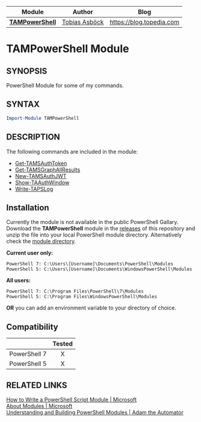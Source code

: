 | Module                                             | Author                                                      | Blog                     |
| ------------------------------------------------------------ | ----------------------------------------------------------- | ------------------------ |
|**[TAMPowerShell](/Modules/TAMPowerShell)**  |[Tobias Asböck](https://www.linkedin.com/in/tobiasasboeck/) |https://blog.topedia.com |

# TAMPowerShell Module

## SYNOPSIS

PowerShell Module for some of my commands. 



## SYNTAX

```powershell
Import-Module TAMPowerShell
```

## DESCRIPTION
The following commands are included in the module: 

- [Get-TAMSAuthToken](/Documentation/Get-TAMSAuthToken.md)  
- [Get-TAMSGraphAllResults](/Documentation/Get-TAMSGraphAllResults.md)
- [New-TAMSAuthJWT](/Documentation/New-TAMSAuthJWT.md)  
- [Show-TAAuthWindow](/Documentation/Show-TAAuthWindow.md)  
- [Write-TAPSLog](/Documentation/Write-TAPSLog.md)


## Installation
Currently the module is not available in the public PowerShell Gallary.   
Download the **TAMPowerShell** module in the [releases](https://github.com/TobiasAT/PowerShell/releases) of this repository and unzip the file into your local PowerShell module directory. Alternatively check the [module directory](/Modules/TAMPowerShell).  

**Current user only:** 

```
PowerShell 7: C:\Users\[Username]\Documents\PowerShell\Modules
PowerShell 5: C:\Users\[Username]\Documents\WindowsPowerShell\Modules
```

**All users:**
```
PowerShell 7: C:\Program Files\PowerShell\7\Modules
PowerShell 5: C:\Program Files\WindowsPowerShell\Modules
```


**OR** you can add an environment variable to your directory of choice.



## Compatibility
|              | Tested |
| :----------: | :----: |
| PowerShell 7 |   X    |
| PowerShell 5 |   X    |




## RELATED LINKS

[How to Write a PowerShell Script Module | Microsoft](https://docs.microsoft.com/en-us/powershell/scripting/developer/module/how-to-write-a-powershell-script-module)  
[About Modules | Microsoft](https://docs.microsoft.com/en-us/powershell/module/microsoft.powershell.core/about/about_modules)  
[Understanding and Building PowerShell Modules | Adam the Automator](https://adamtheautomator.com/powershell-modules)    